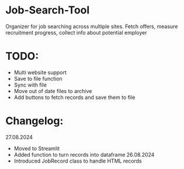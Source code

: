 # Job-Search-Tool
Organizer for job searching across multiple sites. Fetch offers, measure recruitment progress, collect info about potential employer


# TODO:
- Multi website support
- Save to file function
- Sync with file
- Move out of date files to archive
- Add buttons to fetch records and save them to file

# Changelog:
27.08.2024
- Moved to Streamlit
- Added function to turn records into dataframe
26.08.2024
- Introduced JobRecord class to handle HTML records